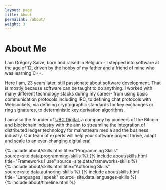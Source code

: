```yaml
---
layout: page
title: About
permalink: /about/
weight: 3
---
```


# **About Me**

<div class="row">
I am Grégory Saive, born and raised in Belgium - I stepped into software at the
age of 12, driven by the hobby of my father and a friend of mine who was learning
C++.

Here I am, 23 years later, still passionate about software development. That is
mostly because software can be taught to do anything. I worked with many different
technology stacks during my career- from using basic communication protocols
including IRC, to defining chat protocols with Websockets, via defining cryptographic
standards for key exchanges or ring signatures, to deterministic key derivation
algorithms. 

I am also the founder of <a href="https://ubc.digital" target="_blank">UBC Digital</a>,
a company by pioneers of the Bitcoin and blockchain industry with the aim to
streamline the integration of distributed ledger technology for mainstream media
and the business industry. Our team of experts will help your software project
thrive, adapt and scale to an ever-changing digital era!
</div>

<div class="row">
{% include about/skills.html title="Programming Skills" source=site.data.programming-skills %}
{% include about/skills.html title="Frameworks I use" source=site.data.frameworks-skills %}
</div>

<div class="row">
{% include about/skills.html title="Authoring Skills" source=site.data.authoring-skills %}
{% include about/skills.html title="Languages I speak" source=site.data.languages-skills %}
</div>

<div class="row">
{% include about/timeline.html %}
</div>
